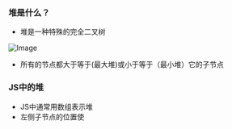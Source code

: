 ### 堆是什么？
* 堆是一种特殊的完全二叉树

![Image](https://github.com/SimonWX/Front-End-Weekly-Collection/blob/raw/master/collection/algorithm-study/imgs/%E5%A0%86%E7%9A%84%E5%9B%BE%E7%A4%BA.png)

* 所有的节点都大于等于(最大堆)或小于等于（最小堆）它的子节点

### JS中的堆
* JS中通常用数组表示堆
* 左侧子节点的位置使